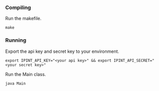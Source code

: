 ### Compiling
Run the makefile.

`make`

### Running
Export the api key and secret key to your environment. 

`export IPINT_API_KEY="<your api key>" && export IPINT_API_SECRET="<your secret key>"`

Run the Main class. 

`java Main`
